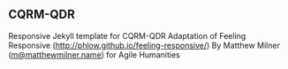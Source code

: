 ## CQRM-QDR

Responsive Jekyll template for CQRM-QDR
Adaptation of Feeling Responsive (http://phlow.github.io/feeling-responsive/) 
By Matthew Milner (m@matthewmilner.name) for Agile Humanities